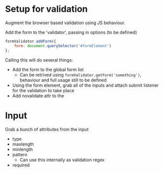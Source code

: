 # Setup for validation

Augment the browser based validation using JS behaviour.

Add the form to the 'validator', passing in options (to be defined)

```js
formValidator.addForm({
    form: document.querySelector('#formElement')
};
```

Calling this will do several things:

* Add the form to the global form list
    * Can be retrived using `formValidator.getForm('something')`, behaviour and full usage still to be defined
* Using the form element, grab all of the inputs and attach submit listener for the validation to take place
* Add novalidate attr to the 

# Input

Grab a bunch of attributes from the input
* type
* maxlength
* minlength
* pattern
    * Can use this internally as validation regex
* required 